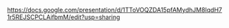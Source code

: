 https://docs.google.com/presentation/d/1TToVOQZDA15pfAMydhJM8IqdH71r5REJSCPCLAifbmM/edit?usp=sharing
